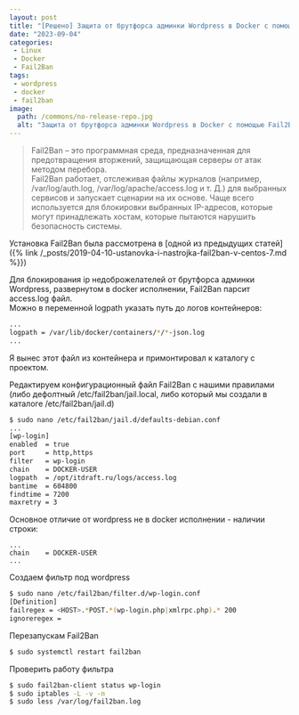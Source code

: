 ```yaml
---
layout: post
title: "[Решено] Защита от брутфорса админки Wordpress в Docker с помощью Fail2Ban"
date: "2023-09-04"
categories:
 - Linux
 - Docker
 - Fail2Ban
tags:
 - wordpress
 - docker
 - fail2ban
image:
  path: /commons/no-release-repo.jpg
  alt: "Защита от брутфорса админки Wordpress в Docker с помощью Fail2Ban"
---
```


> Fail2Ban – это программная среда, предназначенная для предотвращения вторжений, защищающая серверы от атак методом перебора.  
> Fail2Ban работает, отслеживая файлы журналов (например, /var/log/auth.log, /var/log/apache/access.log и т. Д.) для выбранных сервисов и запускает сценарии на их основе. Чаще всего используется для блокировки выбранных IP-адресов, которые могут принадлежать хостам, которые пытаются нарушить безопасность системы.

Установка Fail2Ban была рассмотрена в [одной из предыдущих статей]({% link /_posts/2019-04-10-ustanovka-i-nastrojka-fail2ban-v-centos-7.md %}})

Для блокирования ip недоброжелателей от брутфорса админки Wordpress, развернутом в docker исполнении, Fail2Ban парсит access.log файл.  
Можно в переменной logpath указать путь до логов контейнеров:
```sh
...
logpath = /var/lib/docker/containers/*/*-json.log
...
```

Я вынес этот файл из контейнера и примонтировал к каталогу с проектом.

Редактируем конфигурационный файл Fail2Ban с нашими правилами (либо дефолтный /etc/fail2ban/jail.local, либо который мы создали в каталоге /etc/fail2ban/jail.d)
```sh
$ sudo nano /etc/fail2ban/jail.d/defaults-debian.conf
...
[wp-login]
enabled  = true
port     = http,https
filter   = wp-login
chain    = DOCKER-USER
logpath  = /opt/itdraft.ru/logs/access.log
bantime  = 604800
findtime = 7200
maxretry = 3
```

Основное отличие от wordpress не в docker исполнении - наличии строки:
```
...
chain    = DOCKER-USER
...
```

Создаем фильтр под wordpress
```sh
$ sudo nano /etc/fail2ban/filter.d/wp-login.conf
[Definition]
failregex = <HOST>.*POST.*(wp-login.php|xmlrpc.php).* 200
ignoreregex =
```

Перезапускам Fail2Ban
```sh
$ sudo systemctl restart fail2ban
```

Проверить работу фильтра
```sh
$ sudo fail2ban-client status wp-login
$ sudo iptables -L -v -n
$ sudo less /var/log/fail2ban.log
```